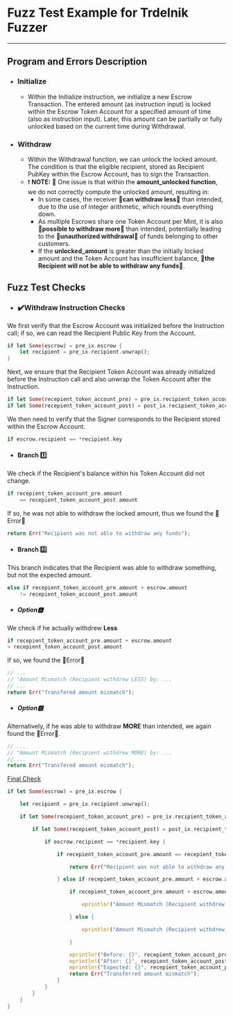 # Fuzz Test Example for Trdelnik Fuzzer

---

## Program and Errors Description

- ### Initialize
    - Within the Initialize instruction, we initialize a new Escrow Transaction. The entered amount (as instruction input) is locked within the Escrow Token Account for a specified amount of time (also as instruction input). Later, this amount can be partially or fully unlocked based on the current time during Withdrawal.

- ### Withdraw
    - Within the Withdrawal function, we can unlock the locked amount. The condition is that the eligible recipient, stored as Recipient PubKey within the Escrow Account, has to sign the Transaction.
    - ❗ **NOTE:** 🐛 One issue is that within the **amount_unlocked function**, we do not correctly compute the unlocked amount, resulting in:
        - In some cases, the receiver **🚨can withdraw less🚨** than intended, due to the use of integer arithmetic, which rounds everything down.
        - As multiple Escrows share one Token Account per Mint, it is also **🚨possible to withdraw more🚨** than intended, potentially leading to the **🚨unauthorized withdrawal🚨** of funds belonging to other customers.
        - If the **unlocked_amount** is greater than the initially locked amount and the Token Account has insufficient balance, **🚨the Recipient will not be able to withdraw any funds🚨**.

## Fuzz Test Checks
- ### ✔️Withdraw Instruction Checks
We first verify that the Escrow Account was initialized before the Instruction call; if so, we can read the Recipient Public Key from the Account.
```rust
if let Some(escrow) = pre_ix.escrow {
    let recipient = pre_ix.recipient.unwrap();
}
```
Next, we ensure that the Recipient Token Account was already initialized before the Instruction call and also unwrap the Token Account after the Instruction.
```rust
if let Some(recepient_token_account_pre) = pre_ix.recipient_token_account
if let Some(recepient_token_account_post) = post_ix.recipient_token_account
```
We then need to verify that the Signer corresponds to the Recipient stored within the Escrow Account.
```rust
if escrow.recipient == *recipient.key
```
- #### Branch 1️⃣
We check if the Recipient's balance within his Token Account did not change.
```rust
if recepient_token_account_pre.amount
    == recepient_token_account_post.amount
```
If so, he was not able to withdraw the locked amount, thus we found the 🚨Error🚨
```rust
return Err("Recipient was not able to withdraw any funds");
```
- #### Branch 2️⃣
This branch indicates that the Recipient was able to withdraw something, but not the expected amount.
```rust
else if recepient_token_account_pre.amount + escrow.amount
    != recepient_token_account_post.amount
```
- ##### Option🅰️
We check if he actually withdrew **Less**
```rust
if recepient_token_account_pre.amount + escrow.amount
> recepient_token_account_post.amount
```
If so, we found the 🚨Error🚨
```rust
// ...
// "Amount Mismatch (Recipient withdrew LESS) by: ...
// ...
return Err("Transfered amount mismatch");
```
- ##### Option🅱️
Alternatively, if he was able to withdraw **MORE** than intended, we again found the 🚨Error🚨.
```rust
// ...
// "Amount Mismatch (Recipient withdrew MORE) by: ...
// ...
return Err("Transfered amount mismatch");
```
<u> Final Check </u>
```rust
if let Some(escrow) = pre_ix.escrow {

    let recipient = pre_ix.recipient.unwrap();

    if let Some(recepient_token_account_pre) = pre_ix.recipient_token_account {

        if let Some(recepient_token_account_post) = post_ix.recipient_token_account {

            if escrow.recipient == *recipient.key {

                if recepient_token_account_pre.amount == recepient_token_account_post.amount {

                    return Err("Recipient was not able to withdraw any funds");

                } else if recepient_token_account_pre.amount + escrow.amount != recepient_token_account_post.amount {

                    if recepient_token_account_pre.amount + escrow.amount > recepient_token_account_post.amount {

                        eprintln!("Amount Mismatch (Recipient withdrew LESS) by: {}", (recepient_token_account_pre.amount + escrow.amount) - recepient_token_account_post.amount);

                    } else {

                        eprintln!("Amount Mismatch (Recipient withdrew MORE) by: {}", recepient_token_account_post.amount - (recepient_token_account_pre.amount + escrow.amount));

                    }

                    eprintln!("Before: {}", recepient_token_account_pre.amount);
                    eprintln!("After: {}", recepient_token_account_post.amount);
                    eprintln!("Expected: {}", recepient_token_account_pre.amount + escrow.amount);
                    return Err("Transferred amount mismatch");
                }
            }
        }
    }
}

```
